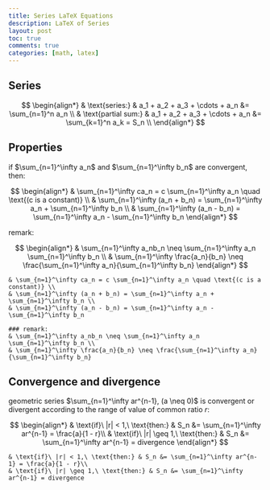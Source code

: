 ```yaml
---
title: Series LaTeX Equations
description: LaTeX of Series
layout: post
toc: true
comments: true
categories: [math, latex]
---
```



## Series

$$
\begin{align*}
& \text{series:} & a_1 + a_2 + a_3 + \cdots + a_n &= \sum_{n=1}^n a_n \\
& \text{partial sum:} & a_1 + a_2 + a_3 + \cdots + a_n &= \sum_{k=1}^n a_k = S_n \\
\end{align*}
$$

## Properties

if $\sum_{n=1}^\infty a_n$ and $\sum_{n=1}^\infty b_n$ are convergent, then:

$$
\begin{align*}
& \sum_{n=1}^\infty ca_n = c \sum_{n=1}^\infty a_n \quad \text{(c is a constant)} \\
& \sum_{n=1}^\infty (a_n + b_n) = \sum_{n=1}^\infty a_n + \sum_{n=1}^\infty b_n \\
& \sum_{n=1}^\infty (a_n - b_n) = \sum_{n=1}^\infty a_n - \sum_{n=1}^\infty b_n
\end{align*}
$$

remark:

$$
\begin{align*}
& \sum_{n=1}^\infty a_nb_n \neq \sum_{n=1}^\infty a_n \sum_{n=1}^\infty b_n \\
& \sum_{n=1}^\infty \frac{a_n}{b_n} \neq \frac{\sum_{n=1}^\infty a_n}{\sum_{n=1}^\infty b_n}
\end{align*}
$$

```text
& \sum_{n=1}^\infty ca_n = c \sum_{n=1}^\infty a_n \quad \text{(c is a constant)} \\
& \sum_{n=1}^\infty (a_n + b_n) = \sum_{n=1}^\infty a_n + \sum_{n=1}^\infty b_n \\
& \sum_{n=1}^\infty (a_n - b_n) = \sum_{n=1}^\infty a_n - \sum_{n=1}^\infty b_n

### remark:
& \sum_{n=1}^\infty a_nb_n \neq \sum_{n=1}^\infty a_n \sum_{n=1}^\infty b_n \\
& \sum_{n=1}^\infty \frac{a_n}{b_n} \neq \frac{\sum_{n=1}^\infty a_n}{\sum_{n=1}^\infty b_n}
```

## Convergence and divergence

geometric series $\sum_{n=1}^\infty ar^{n-1}, (a \neq 0)$ is convergent or divergent according to the range of value of common ratio $r$:

$$
\begin{align*}
& \text{if}\ |r| < 1,\ \text{then:} & S_n &= \sum_{n=1}^\infty ar^{n-1} = \frac{a}{1 - r}\\
& \text{if}\ |r| \geq 1,\ \text{then:} & S_n &= \sum_{n=1}^\infty ar^{n-1} = divergence
\end{align*}
$$

```text
& \text{if}\ |r| < 1,\ \text{then:} & S_n &= \sum_{n=1}^\infty ar^{n-1} = \frac{a}{1 - r}\\
& \text{if}\ |r| \geq 1,\ \text{then:} & S_n &= \sum_{n=1}^\infty ar^{n-1} = divergence
```
